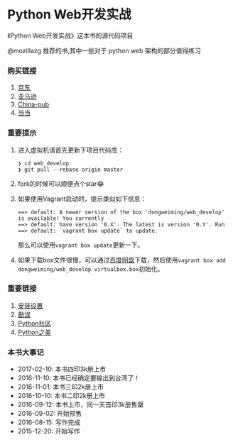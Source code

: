 # Python Web开发实战

《Python Web开发实战》这本书的源代码项目

@mozillazg 推荐的书,其中一些对于 python web 架构的部分值得练习
### 购买链接

1. [京东](http://item.jd.com/11966737.html)
2. [亚马逊](https://www.amazon.cn/Python-Web%E5%BC%80%E5%8F%91%E5%AE%9E%E6%88%98-%E8%91%A3%E4%BC%9F%E6%98%8E/dp/B01L8NVIC6)
3. [China-pub](http://product.china-pub.com/4976972)
4. [当当](http://product.dangdang.com/24029839.html)

### **重要提示**

1. 进入虚拟机请首先更新下项目代码库：

    ```
    ❯ cd web_develop
    ❯ git pull --rebase origin master
    ```

2. fork的时候可以顺便点个star😂
3. 如果使用Vagrant启动时，提示类似如下信息：

    ```
    ==> default: A newer version of the box 'dongweiming/web_develop' is available! You currently
    ==> default: have version '0.X'. The latest is version '0.Y'. Run
    ==> default: `vagrant box update` to update.
    ```

    那么可以使用`vagrant box update`更新一下。
4. 如果下载box文件很慢，可以通过[百度网盘](https://pan.baidu.com/s/1mhQmCac)下载，然后使用`vagrant box add dongweiming/web_develop virtualbox.box`初始化。

### 重要链接

1. [安装设置](./setup.md)
2. [勘误](./errata.md)
3. [Python社区](http://python-cn.org)
4. [Python之美](https://zhuanlan.zhihu.com/python-cn)

### 本书大事记

* 2017-02-10: 本书四印3k册上市
* 2016-11-10: 本书已经确定要输出到台湾了！
* 2016-11-01: 本书三印2k册上市
* 2016-10-10: 本书二印2k册上市
* 2016-09-12: 本书上市，同一天首印3k册售罄
* 2016-09-02: 开始预售
* 2016-08-15: 写作完成
* 2015-12-20: 开始写作
